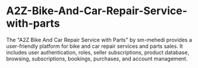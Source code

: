 # A2Z-Bike-And-Car-Repair-Service-with-parts
The "A2Z Bike And Car Repair Service with Parts" by sm-mehedi provides a user-friendly platform for bike and car repair services and parts sales. It includes user authentication, roles, seller subscriptions, product database, browsing, subscriptions, bookings, purchases, and account management.
